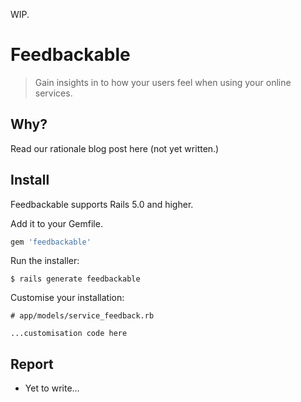 WIP.

# Feedbackable

> Gain insights in to how your users feel when using your online services.

## Why?

Read our rationale blog post here (not yet written.)

## Install

Feedbackable supports Rails 5.0 and higher.

Add it to your Gemfile.

```ruby
gem 'feedbackable'
```

Run the installer:

```shell
$ rails generate feedbackable
```

Customise your installation:

```
# app/models/service_feedback.rb

...customisation code here
```

## Report

* Yet to write...
